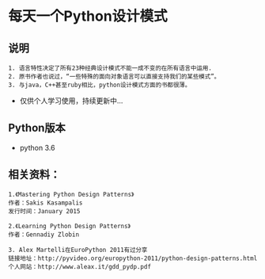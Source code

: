 # 每天一个Python设计模式

## 说明


```
1. 语言特性决定了所有23种经典设计模式不能一成不变的在所有语言中运用.
2. 原书作者也说过，“一些特殊的面向对象语言可以直接支持我们的某些模式”。
3. 与java，C++甚至ruby相比，python设计模式方面的书都很薄。
```
* 仅供个人学习使用，持续更新中...

## Python版本
* python 3.6

## 相关资料：
```
1.《Mastering Python Design Patterns》
作者：Sakis Kasampalis
发行时间：January 2015

2.《Learning Python Design Patterns》
作者：Gennadiy Zlobin

3. Alex Martelli在EuroPython 2011有过分享
链接地址：http://pyvideo.org/europython-2011/python-design-patterns.html
个人网站：http://www.aleax.it/gdd_pydp.pdf
```
